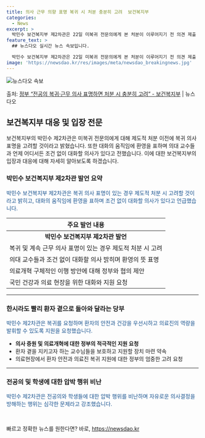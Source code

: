 ```yaml
---
title: 의사 근무 의향 표명 복귀 시 처분 충분히 고려  보건복지부
categories:
  - News
excerpt: >
  박민수 보건복지부 제2차관은 22일 미복귀 전문의에게 본 처분이 이루어지기 전 의견 제출 과정에서 복귀와 계…
feature_text: >
  ## 뉴스다오 실시간 뉴스 속보입니다.

  박민수 보건복지부 제2차관은 22일 미복귀 전문의에게 본 처분이 이루어지기 전 의견 제출 과정에서 복귀와 계…
image: 'https://newsdao.kr/res/images/meta/newsdao_breakingnews.jpg'
---
```


![뉴스다오 속보](https://newsdao.kr/res/images/meta/newsdao_breakingnews.jpg)

<p>출처: <a href="https://newsdao.kr/3407" rel="dofollow">정부 “전공의 복귀·근무 의사 표명하면 처분 시 충분히 고려” - 보건복지부</a> | 뉴스다오</p>

<h2 data-ke-size="size26">보건복지부 대응 및 입장 전문</h2>
<p data-ke-size="size16">보건복지부의 박민수 제2차관은 미복귀 전문의에게 대해 제도적 처분 이전에 복귀 의사 표명을 고려할 것이라고 밝혔습니다. 또한 대화의 움직임에 환영을 표하며 의대 교수들과 언제 어디서든 조건 없이 대화할 의사가 있다고 전했습니다. 이에 대한 보건복지부의 입장과 대응에 대해 자세히 알아보도록 하겠습니다.</p>

<h3><b>박민수 보건복지부 제2차관 발언 요약</b></h3>
<p><span style="color: #1a5490;">박민수 보건복지부 제2차관은 복귀 의사 표명이 있는 경우 제도적 처분 시 고려할 것이라고 밝히고, 대화의 움직임에 환영을 표하며 조건 없이 대화할 의사가 있다고 언급했습니다.</span></p>

<table>
<thead>
<tr>
<th style="text-align: center; height: 17px;"><b>주요 발언 내용</b></th>
</tr>
</thead>
<tbody>
<tr>
<td style="text-align: center; height: 17px;"><b>박민수 보건복지부 제2차관 발언</b></td>
</tr>
<tr>
<td style="text-align: left; height: 17px;">복귀 및 계속 근무 의사 표명이 있는 경우 제도적 처분 시 고려</td>
</tr>
<tr>
<td style="text-align: left; height: 17px;">의대 교수들과 조건 없이 대화할 의사 밝히며 환영의 뜻 표명</td>
</tr>
<tr>
<td style="text-align: left; height: 17px;">의료개혁 구체적인 이행 방안에 대해 정부와 협의 제안</td>
</tr>
<tr>
<td style="text-align: left; height: 17px;">국민 건강과 의료 현장을 위한 대화와 지원 요청</td>
</tr>
</tbody>
</table>
<hr>

<h3><b>한시라도 빨리 환자 곁으로 돌아와 달라는 당부</b></h3>
<p><span style="color: #1a5490;">박민수 제2차관은 복귀를 요청하며 환자의 안전과 건강을 우선시하고 의료진의 역량을 발휘할 수 있도록 지원을 요청했습니다.</span></p>

<ul>
<li><b>의사 증원 및 의료개혁에 대한 정부의 적극적인 지원 요청</b></li>
<li>환자 곁을 지키고자 하는 교수님들을 보호하고 지원할 장치 마련 약속</li>
<li>의료현장에서 환자 안전과 의료진 복귀 지원에 대한 정부의 엄중한 고려 요청</li>
</ul>
<hr>

<h3><b>전공의 및 학생에 대한 압박 행위 비난</b></h3>
<p><span style="color: #1a5490;">박민수 제2차관은 전공의와 학생들에 대한 압박 행위를 비난하며 자유로운 의사결정을 방해하는 행위는 심각한 문제라고 강조했습니다.</span></p>

<p data-ke-size="size16">&nbsp;</p> 

빠르고 정확한 뉴스를 원한다면? 바로, <a href="https://newsdao.kr" rel="dofollow">https://newsdao.kr</a>


